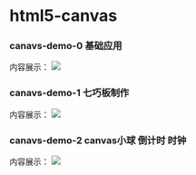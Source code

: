 # html5-canvas
### canavs-demo-0 基础应用 ###
内容展示：
![](http://i.imgur.com/9yxCvwl.png)
### canavs-demo-1 七巧板制作 ###
内容展示：
![](http://i.imgur.com/TUGnasf.png)
### canavs-demo-2 canvas小球 倒计时 时钟 ###
内容展示：
![](http://i.imgur.com/DEIt6gQ.jpg)